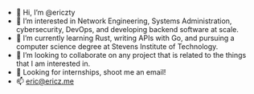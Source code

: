 - 👋 Hi, I’m @ericzty
- 👀 I’m interested in Network Engineering, Systems Administration, cybersecurity, DevOps, and developing backend software at scale.
- 🌱 I’m currently learning Rust, writing APIs with Go, and pursuing a computer science degree at Stevens Institute of Technology.
- 💞️ I’m looking to collaborate on any project that is related to the things that I am interested in.
- 🌈 Looking for internships, shoot me an email!
- 📫 eric@ericz.me 

<!---
ericzty/ericzty is a ✨ special ✨ repository because its `README.md` (this file) appears on your GitHub profile.
You can click the Preview link to take a look at your changes.
--->
